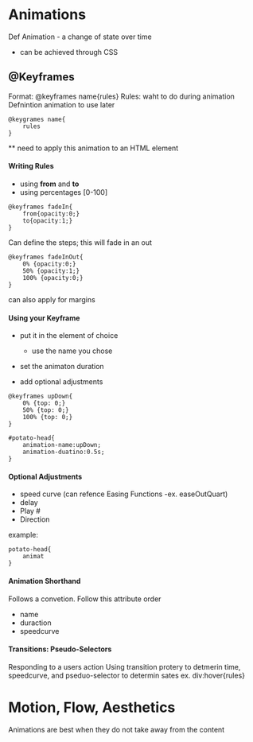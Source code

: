 # Animations
Def Animation - a change of state over time
* can be achieved through CSS

## @Keyframes
Format: @keyframes name{rules}
Rules: waht to do during animation
Defnintion animation to use later
```
@keygrames name{
    rules
}
```
** need to apply this animation to an HTML element

#### Writing Rules
* using **from** and **to**
* using percentages [0-100]

```
@keyframes fadeIn{
    from{opacity:0;}
    to{opacity:1;}
}
```

Can define the steps; this will fade in an out
```
@keyframes fadeInOut{
    0% {opacity:0;}
    50% {opacity:1;}
    100% {opacity:0;}
}
```
can also apply for margins

#### Using your Keyframe
* put it in the element of choice
    - use the name you chose

* set the animaton duration
* add optional adjustments

```
@keyframes upDown{
    0% {top: 0;}
    50% {top: 0;}
    100% {top: 0;}
}

#potato-head{
    animation-name:upDown;
    animation-duatino:0.5s;
}
```

#### Optional Adjustments
* speed curve (can refence Easing Functions -ex. easeOutQuart)
* delay
* Play #
* Direction

example:
```
potato-head{
    animat
}
```

#### Animation Shorthand
Follows a convetion. Follow this attribute order
* name
* duraction 
* speedcurve

#### Transitions: Pseudo-Selectors
Responding to a users action
Using transition protery to detmerin time, speedcurve, and pseduo-selector to determin sates
ex. div:hover{rules}


# Motion, Flow, Aesthetics
Animations are best when they do not take away from the content
